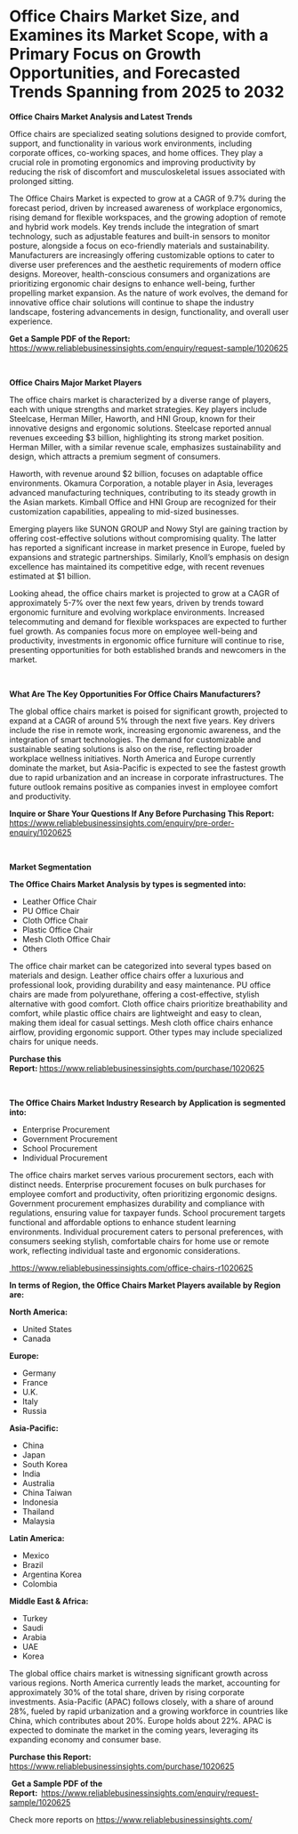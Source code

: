 <p><h1>Office Chairs Market Size, and Examines its Market Scope, with a Primary Focus on Growth Opportunities, and Forecasted Trends Spanning from 2025 to 2032</h1></p><p><strong>Office Chairs Market Analysis and Latest Trends</strong></p>
<p><p>Office chairs are specialized seating solutions designed to provide comfort, support, and functionality in various work environments, including corporate offices, co-working spaces, and home offices. They play a crucial role in promoting ergonomics and improving productivity by reducing the risk of discomfort and musculoskeletal issues associated with prolonged sitting.</p><p>The Office Chairs Market is expected to grow at a CAGR of 9.7% during the forecast period, driven by increased awareness of workplace ergonomics, rising demand for flexible workspaces, and the growing adoption of remote and hybrid work models. Key trends include the integration of smart technology, such as adjustable features and built-in sensors to monitor posture, alongside a focus on eco-friendly materials and sustainability. Manufacturers are increasingly offering customizable options to cater to diverse user preferences and the aesthetic requirements of modern office designs. Moreover, health-conscious consumers and organizations are prioritizing ergonomic chair designs to enhance well-being, further propelling market expansion. As the nature of work evolves, the demand for innovative office chair solutions will continue to shape the industry landscape, fostering advancements in design, functionality, and overall user experience.</p></p>
<p><strong>Get a Sample PDF of the Report:&nbsp;</strong> <a href="https://www.reliablebusinessinsights.com/enquiry/request-sample/1020625?utm_campaign=1996&utm_medium=2&utm_source=Github&utm_content=ia&utm_term=07022025&utm_id=office-chairs">https://www.reliablebusinessinsights.com/enquiry/request-sample/1020625</a></p>
<p>&nbsp;</p>
<p><strong>Office Chairs Major Market Players</strong></p>
<p><p>The office chairs market is characterized by a diverse range of players, each with unique strengths and market strategies. Key players include Steelcase, Herman Miller, Haworth, and HNI Group, known for their innovative designs and ergonomic solutions. Steelcase reported annual revenues exceeding $3 billion, highlighting its strong market position. Herman Miller, with a similar revenue scale, emphasizes sustainability and design, which attracts a premium segment of consumers.</p><p>Haworth, with revenue around $2 billion, focuses on adaptable office environments. Okamura Corporation, a notable player in Asia, leverages advanced manufacturing techniques, contributing to its steady growth in the Asian markets. Kimball Office and HNI Group are recognized for their customization capabilities, appealing to mid-sized businesses.</p><p>Emerging players like SUNON GROUP and Nowy Styl are gaining traction by offering cost-effective solutions without compromising quality. The latter has reported a significant increase in market presence in Europe, fueled by expansions and strategic partnerships. Similarly, Knoll’s emphasis on design excellence has maintained its competitive edge, with recent revenues estimated at $1 billion.</p><p>Looking ahead, the office chairs market is projected to grow at a CAGR of approximately 5-7% over the next few years, driven by trends toward ergonomic furniture and evolving workplace environments. Increased telecommuting and demand for flexible workspaces are expected to further fuel growth. As companies focus more on employee well-being and productivity, investments in ergonomic office furniture will continue to rise, presenting opportunities for both established brands and newcomers in the market.</p></p>
<p>&nbsp;</p>
<p><strong>What Are The Key Opportunities For Office Chairs Manufacturers?</strong></p>
<p><p>The global office chairs market is poised for significant growth, projected to expand at a CAGR of around 5% through the next five years. Key drivers include the rise in remote work, increasing ergonomic awareness, and the integration of smart technologies. The demand for customizable and sustainable seating solutions is also on the rise, reflecting broader workplace wellness initiatives. North America and Europe currently dominate the market, but Asia-Pacific is expected to see the fastest growth due to rapid urbanization and an increase in corporate infrastructures. The future outlook remains positive as companies invest in employee comfort and productivity.</p></p>
<p><strong>Inquire or Share Your Questions If Any Before Purchasing This Report:</strong> <a href="https://www.reliablebusinessinsights.com/enquiry/pre-order-enquiry/1020625?utm_campaign=1996&utm_medium=2&utm_source=Github&utm_content=ia&utm_term=07022025&utm_id=office-chairs">https://www.reliablebusinessinsights.com/enquiry/pre-order-enquiry/1020625</a></p>
<p>&nbsp;</p>
<p><strong>Market Segmentation</strong></p>
<p><strong>The Office Chairs Market Analysis by types is segmented into:</strong></p>
<p><ul><li>Leather Office Chair</li><li>PU Office Chair</li><li>Cloth Office Chair</li><li>Plastic Office Chair</li><li>Mesh Cloth Office Chair</li><li>Others</li></ul></p>
<p><p>The office chair market can be categorized into several types based on materials and design. Leather office chairs offer a luxurious and professional look, providing durability and easy maintenance. PU office chairs are made from polyurethane, offering a cost-effective, stylish alternative with good comfort. Cloth office chairs prioritize breathability and comfort, while plastic office chairs are lightweight and easy to clean, making them ideal for casual settings. Mesh cloth office chairs enhance airflow, providing ergonomic support. Other types may include specialized chairs for unique needs.</p></p>
<p><strong>Purchase this Report:&nbsp;</strong><a href="https://www.reliablebusinessinsights.com/purchase/1020625?utm_campaign=1996&utm_medium=2&utm_source=Github&utm_content=ia&utm_term=07022025&utm_id=office-chairs">https://www.reliablebusinessinsights.com/purchase/1020625</a></p>
<p>&nbsp;</p>
<p><strong>The Office Chairs Market Industry Research by Application is segmented into:</strong></p>
<p><ul><li>Enterprise Procurement</li><li>Government Procurement</li><li>School Procurement</li><li>Individual Procurement</li></ul></p>
<p><p>The office chairs market serves various procurement sectors, each with distinct needs. Enterprise procurement focuses on bulk purchases for employee comfort and productivity, often prioritizing ergonomic designs. Government procurement emphasizes durability and compliance with regulations, ensuring value for taxpayer funds. School procurement targets functional and affordable options to enhance student learning environments. Individual procurement caters to personal preferences, with consumers seeking stylish, comfortable chairs for home use or remote work, reflecting individual taste and ergonomic considerations.</p></p>
<p><a href="https://www.reliablebusinessinsights.com/office-chairs-r1020625?utm_campaign=1996&utm_medium=2&utm_source=Github&utm_content=ia&utm_term=07022025&utm_id=office-chairs">&nbsp;https://www.reliablebusinessinsights.com/office-chairs-r1020625</a></p>
<p><strong>In terms of Region, the Office Chairs Market Players available by Region are:</strong></p>
<p>
    <p> <strong> North America: </strong>
        <ul>
            <li>United States</li>
            <li>Canada</li>
        </ul>
        </p> 
    <p> <strong> Europe: </strong>
        <ul>
            <li>Germany</li>
            <li>France</li>
            <li>U.K.</li>
            <li>Italy</li>
            <li>Russia</li>
        </ul>
        </p> 
    <p> <strong> Asia-Pacific: </strong>
        <ul>
            <li>China</li>
            <li>Japan</li>
            <li>South Korea</li>
            <li>India</li>
            <li>Australia</li>
            <li>China Taiwan</li>
            <li>Indonesia</li>
            <li>Thailand</li>
            <li>Malaysia</li>
        </ul>
        </p> 
    <p> <strong> Latin America: </strong>
        <ul>
            <li>Mexico</li>
            <li>Brazil</li>
            <li>Argentina Korea</li>
            <li>Colombia</li>
        </ul>
        </p> 
    <p> <strong> Middle East & Africa: </strong>
        <ul>
            <li>Turkey</li>
            <li>Saudi</li>
            <li>Arabia</li>
            <li>UAE</li>
            <li>Korea</li>
        </ul>
    </p>
    </p>
<p><p>The global office chairs market is witnessing significant growth across various regions. North America currently leads the market, accounting for approximately 30% of the total share, driven by rising corporate investments. Asia-Pacific (APAC) follows closely, with a share of around 28%, fueled by rapid urbanization and a growing workforce in countries like China, which contributes about 20%. Europe holds about 22%. APAC is expected to dominate the market in the coming years, leveraging its expanding economy and consumer base.</p></p>
<p><strong>Purchase this Report: </strong><a href="https://www.reliablebusinessinsights.com/purchase/1020625?utm_campaign=1996&utm_medium=2&utm_source=Github&utm_content=ia&utm_term=07022025&utm_id=office-chairs">https://www.reliablebusinessinsights.com/purchase/1020625</a></p>
<p>&nbsp;<strong>Get a Sample PDF of the Report:&nbsp;&nbsp;</strong><a href="https://www.reliablebusinessinsights.com/enquiry/request-sample/1020625?utm_campaign=1996&utm_medium=2&utm_source=Github&utm_content=ia&utm_term=07022025&utm_id=office-chairs">https://www.reliablebusinessinsights.com/enquiry/request-sample/1020625</a></p>
<p><strong></strong></p>
<p>Check more reports on <a href="https://www.reliablebusinessinsights.com/?utm_campaign=1996&utm_medium=2&utm_source=Github&utm_content=ia&utm_term=07022025&utm_id=office-chairs">https://www.reliablebusinessinsights.com/</a></p>